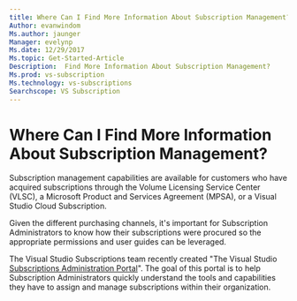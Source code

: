 ```yaml
---
title: Where Can I Find More Information About Subscription Management?
Author: evanwindom
Ms.author: jaunger
Manager: evelynp
Ms.date: 12/29/2017
Ms.topic: Get-Started-Article
Description:  Find More Information About Subscription Management?
Ms.prod: vs-subscription
Ms.technology: vs-subscriptions
Searchscope: VS Subscription
---
```


# Where Can I Find More Information About Subscription Management?

Subscription management capabilities are available for customers who have acquired subscriptions through the Volume Licensing Service Center (VLSC), a Microsoft Product and Services Agreement (MPSA), or a Visual Studio Cloud Subscription.  

Given the different purchasing channels, it's important for Subscription Administrators to know how their subscriptions were procured so the appropriate permissions and user guides can be leveraged. 

The Visual Studio Subscriptions team recently created "The Visual Studio [Subscriptions Administration Portal](https://www.visualstudio.com/subscriptions-administration/)".  The goal of this portal is to help Subscription Administrators quickly understand the tools and capabilities they have to assign and manage subscriptions within their organization. 

